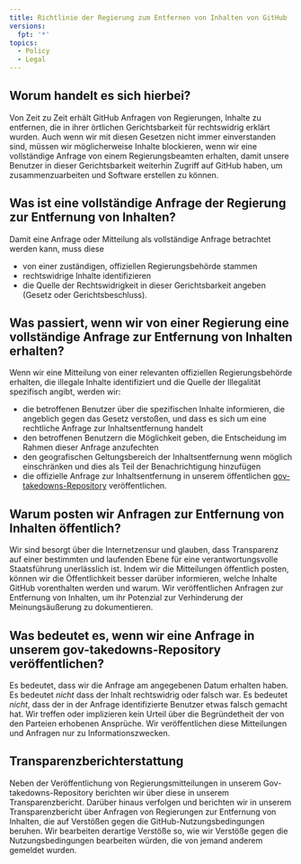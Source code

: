 ```yaml
---
title: Richtlinie der Regierung zum Entfernen von Inhalten von GitHub
versions:
  fpt: '*'
topics:
  - Policy
  - Legal
---
```


## Worum handelt es sich hierbei?
Von Zeit zu Zeit erhält GitHub Anfragen von Regierungen, Inhalte zu entfernen, die in ihrer örtlichen Gerichtsbarkeit für rechtswidrig erklärt wurden. Auch wenn wir mit diesen Gesetzen nicht immer einverstanden sind, müssen wir möglicherweise Inhalte blockieren, wenn wir eine vollständige Anfrage von einem Regierungsbeamten erhalten, damit unsere Benutzer in dieser Gerichtsbarkeit weiterhin Zugriff auf GitHub haben, um zusammenzuarbeiten und Software erstellen zu können.

## Was ist eine vollständige Anfrage der Regierung zur Entfernung von Inhalten?
Damit eine Anfrage oder Mitteilung als vollständige Anfrage betrachtet werden kann, muss diese
- von einer zuständigen, offiziellen Regierungsbehörde stammen
- rechtswidrige Inhalte identifizieren
- die Quelle der Rechtswidrigkeit in dieser Gerichtsbarkeit angeben (Gesetz oder Gerichtsbeschluss).

## Was passiert, wenn wir von einer Regierung eine vollständige Anfrage zur Entfernung von Inhalten erhalten?

Wenn wir eine Mitteilung von einer relevanten offiziellen Regierungsbehörde erhalten, die illegale Inhalte identifiziert und die Quelle der Illegalität spezifisch angibt, werden wir:
- die betroffenen Benutzer über die spezifischen Inhalte informieren, die angeblich gegen das Gesetz verstoßen, und dass es sich um eine rechtliche Anfrage zur Inhaltsentfernung handelt
- den betroffenen Benutzern die Möglichkeit geben, die Entscheidung im Rahmen dieser Anfrage anzufechten
- den geografischen Geltungsbereich der Inhaltsentfernung wenn möglich einschränken und dies als Teil der Benachrichtigung hinzufügen
- die offizielle Anfrage zur Inhaltsentfernung in unserem öffentlichen [gov-takedowns-Repository](https://github.com/github/gov-takedowns) veröffentlichen.

## Warum posten wir Anfragen zur Entfernung von Inhalten öffentlich?
Wir sind besorgt über die Internetzensur und glauben, dass Transparenz auf einer bestimmten und laufenden Ebene für eine verantwortungsvolle Staatsführung unerlässlich ist. Indem wir die Mitteilungen öffentlich posten, können wir die Öffentlichkeit besser darüber informieren, welche Inhalte GitHub vorenthalten werden und warum. Wir veröffentlichen Anfragen zur Entfernung von Inhalten, um ihr Potenzial zur Verhinderung der Meinungsäußerung zu dokumentieren.

## Was bedeutet es, wenn wir eine Anfrage in unserem gov-takedowns-Repository veröffentlichen?
Es bedeutet, dass wir die Anfrage am angegebenen Datum erhalten haben. Es bedeutet *nicht* dass der Inhalt rechtswidrig oder falsch war. Es bedeutet *nicht*, dass der in der Anfrage identifizierte Benutzer etwas falsch gemacht hat. Wir treffen oder implizieren kein Urteil über die Begründetheit der von den Parteien erhobenen Ansprüche. Wir veröffentlichen diese Mitteilungen und Anfragen nur zu Informationszwecken.

## Transparenzberichterstattung
Neben der Veröffentlichung von Regierungsmitteilungen in unserem Gov-takedowns-Repository berichten wir über diese in unserem Transparenzbericht. Darüber hinaus verfolgen und berichten wir in unserem Transparenzbericht über Anfragen von Regierungen zur Entfernung von Inhalten, die auf Verstößen gegen die GitHub-Nutzungsbedingungen beruhen. Wir bearbeiten derartige Verstöße so, wie wir Verstöße gegen die Nutzungsbedingungen bearbeiten würden, die von jemand anderem gemeldet wurden.
